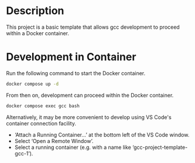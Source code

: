 # Description

This project is a basic template that allows gcc development to proceed within a Docker container.

# Development in Container

Run the following command to start the Docker container.

```bash
docker compose up -d
```

From then on, development can proceed within the Docker container.

```bash
docker compose exec gcc bash
```

Alternatively, it may be more convenient to develop using VS Code's container connection facility.

* ‘Attach a Running Container...’ at the bottom left of the VS Code window.
* Select ‘Open a Remote Window’.
* Select a running container (e.g. with a name like ‘gcc-project-template-gcc-1’).
